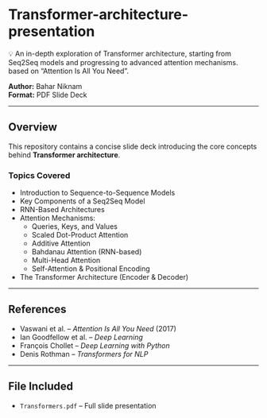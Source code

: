 # Transformer-architecture-presentation
💡 An in-depth exploration of Transformer architecture, starting from Seq2Seq models and progressing to advanced attention mechanisms. based on “Attention Is All You Need”. 

**Author:** Bahar Niknam  
**Format:** PDF Slide Deck  

---

## Overview

This repository contains a concise slide deck introducing the core concepts behind **Transformer architecture**. 

### Topics Covered

- Introduction to Sequence-to-Sequence Models  
- Key Components of a Seq2Seq Model  
- RNN-Based Architectures  
- Attention Mechanisms:
  - Queries, Keys, and Values  
  - Scaled Dot-Product Attention  
  - Additive Attention  
  - Bahdanau Attention (RNN-based)  
  - Multi-Head Attention  
  - Self-Attention & Positional Encoding  
- The Transformer Architecture (Encoder & Decoder)

---

## References

- Vaswani et al. – *Attention Is All You Need* (2017)  
- Ian Goodfellow et al. – *Deep Learning*  
- François Chollet – *Deep Learning with Python*  
- Denis Rothman – *Transformers for NLP*  

---

## File Included

- `Transformers.pdf` – Full slide presentation
